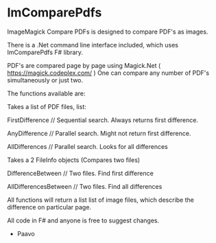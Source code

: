 # ImComparePdfs
ImageMagick Compare PDFs is designed to compare PDF's as images.

There is a .Net command line interface included, which uses ImComparePdfs F# library.

PDF's are compared page by page using Magick.Net ( https://magick.codeplex.com/ )
One can compare any number of PDF's simultaneously or just two.

The functions available are:

Takes a list of PDF files, list<FileInfo>:

FirstDifference // Sequential search. Always returns first difference.

AnyDifference     // Parallel search. Might not return first difference.

AllDifferences    // Parallel search. Looks for all differences


Takes a 2 FileInfo objects (Compares two files)

DifferenceBetween     // Two files. Find first difference

AllDifferencesBetween // Two files. Find all differences
      
 All functions will return a list<FileInfo> list of image files, which describe the difference on particular page. 



All code in F# and anyone is free to suggest changes.

- Paavo
